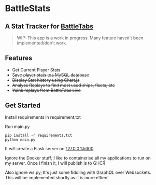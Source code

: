 # BattleStats
## A Stat Tracker for [BattleTabs](https://battletabs.com)

> WIP: This app is a work in progress. Many feature haven't been implemented/don't work

## Features
- Get Current Player Stats
- ~~Save player stats toa MySQL database~~
- ~~Display Stat history using Chart.js~~
- ~~Analyse Replays to find most used ships, fleets, etc~~
- ~~Yoink replays from BattleTabs Live~~
## Get Started

Install requirements in requirement.txt

Run main.py

```
pip install -r requirements.txt
python main.py
```

It will create a Flask server on [127.0.0.1:5000](http://127.0.0.1).

Ignore the Docker stuff; I like to containerise all my applications to run on my server. Once i finish it, I will publish is to GHCR

Also ignore ws.py; It's just some fiddling with GraphQL over Websockets. This will be implemented shortly as it is more effient